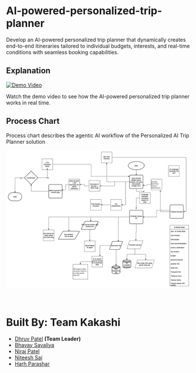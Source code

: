 # AI-powered-personalized-trip-planner
Develop an AI-powered personalized trip planner that dynamically creates end-to-end itineraries tailored to individual budgets, interests, and real-time conditions with seamless booking capabilities.

## Explanation
[![Demo Video](https://img.youtube.com/vi/YOUR_VIDEO_ID/0.jpg)](https://www.youtube.com/watch?v=YOUR_VIDEO_ID)

Watch the demo video to see how the AI-powered personalized trip planner works in real time.

## Process Chart
Process chart describes the agentic AI workflow of the Personalized AI Trip Planner solution

![Process Chart](utils/Bharat_AI_Yatra_process_chart.png)
<br>
<br>
<br>
# Built By:  Team Kakashi


- [Dhruv Patel](https://github.com/Deathkiller18) <b>(Team Leader)</b>
- [Bhavay Savaliya](https://github.com/bhavaysavaliya)
- [Niraj Patel](https://github.com/niraj1402)
- [Niteesh Sai](https://github.com/githubsampl)
- [Harh Parashar](https://github.com/Harsh151999)
